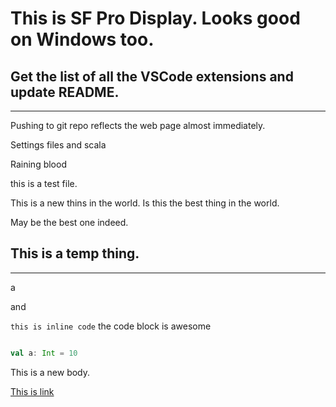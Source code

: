 # This is SF Pro Display. Looks good on Windows too.

## Get the list of all the VSCode extensions and update README.

----------

Pushing to git repo reflects the web page almost immediately.

Settings files and scala


Raining blood

this is a test file.

This is a new thins in the world.
Is this the best thing in the world.

May be the best one indeed.

## This is a temp thing.
----------

a

and

`this is inline code` the code block is awesome

```scala

val a: Int = 10

```

This is a new body.

[This is link](http://google.com)
